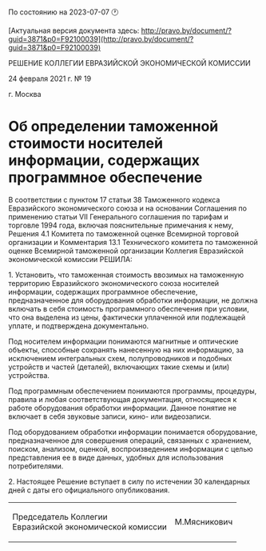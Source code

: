 По состоянию на 2023-07-07 &#x1F550;

[Актуальная версия документа здесь: http://pravo.by/document/?guid=3871&p0=F92100039](http://pravo.by/document/?guid=3871&p0=F92100039)

<p>РЕШЕНИЕ КОЛЛЕГИИ ЕВРАЗИЙСКОЙ ЭКОНОМИЧЕСКОЙ КОМИССИИ</p>
<p>24 февраля 2021 г. № 19</p>
<p>г. Москва</p>
<h1>Об определении таможенной стоимости носителей информации, содержащих программное обеспечение</h1>
<p>В соответствии с пунктом 17 статьи 38 Таможенного кодекса Евразийского экономического союза и на основании Соглашения по применению статьи VII Генерального соглашения по тарифам и торговле 1994 года, включая пояснительные примечания к нему, Решения 4.1 Комитета по таможенной оценке Всемирной торговой организации и Комментария 13.1 Технического комитета по таможенной оценке Всемирной таможенной организации Коллегия Евразийской экономической комиссии РЕШИЛА:</p>
<p>1. Установить, что таможенная стоимость ввозимых на таможенную территорию Евразийского экономического союза носителей информации, содержащих программное обеспечение, предназначенное для оборудования обработки информации, не должна включать в себя стоимость программного обеспечения при условии, что она выделена из цены, фактически уплаченной или подлежащей уплате, и подтверждена документально.</p>
<p>Под носителем информации понимаются магнитные и оптические объекты, способные сохранять нанесенную на них информацию, за исключением интегральных схем, полупроводников и подобных устройств и частей (деталей), включающих такие схемы и (или) устройства.</p>
<p>Под программным обеспечением понимаются программы, процедуры, правила и любая соответствующая документация, относящиеся к работе оборудования обработки информации. Данное понятие не включает в себя звуковые записи, кино- или видеозаписи.</p>
<p>Под оборудованием обработки информации понимается оборудование, предназначенное для совершения операций, связанных с хранением, поиском, анализом, оценкой, воспроизведением информации с целью представления ее в виде данных, удобных для использования потребителями.</p>
<p>2. Настоящее Решение вступает в силу по истечении 30 календарных дней с даты его официального опубликования.</p>
<p></p>
<table><tr>
<td><p>Председатель Коллегии<br>Евразийской экономической комиссии</p></td>
<td><p>М.Мясникович</p></td>
</tr></table>
<p></p>